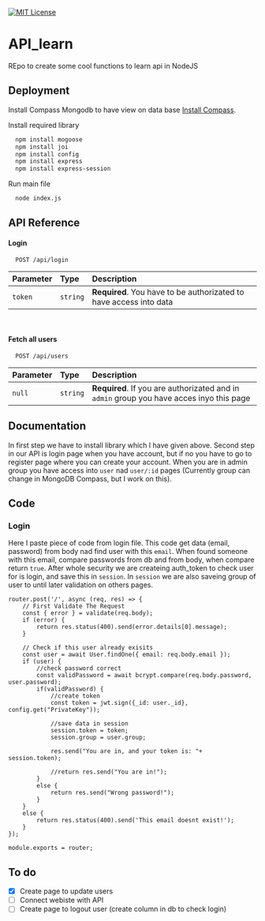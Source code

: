 [![MIT License](https://img.shields.io/badge/License-MIT-green.svg)](https://choosealicense.com/licenses/mit/)

# API_learn

REpo to create some cool functions to learn api in NodeJS


## Deployment

Install Compass Mongodb to have view on data base
[Install Compass](https://www.mongodb.com/try/download/compass).

Install required library

```bash
  npm install mogoose
  npm install joi
  npm install config
  npm install express
  npm install express-session
```

Run main file
```bash
  node index.js
```
## API Reference

#### Login 

```
  POST /api/login
```

| Parameter | Type     | Description                |
| :-------- | :------- | :------------------------- |
| `token`   | `string` | **Required**. You have to be authorizated to have access into data |

</br>


#### Fetch all users

```
  POST /api/users
```

| Parameter | Type     | Description                       |
| :-------- | :------- | :-------------------------------- |
| `null`    | `string` | **Required**. If you are authorizated and in `admin` group you have acces inyo this page |



## Documentation
In first step we have to install library which I have given above.
Second step in our API is login page when you have account, but if no you have to go to register page where you can create your account.
When you are in admin group you have access into `user` nad `user/:id` pages (Currently group can change in MongoDB Compass, but I work on this).


## Code

### Login

Here I paste piece of code from login file. This code get data (email, password) from body nad find user with this `email`.
When found someone with this email, compare passwords from db and from body, when compare return `true`.
After whole security we are createing auth_token to check user for is login, and save this in `session`.
In `session` we are also saveing group of user to until later validation on others pages.

```node
router.post('/', async (req, res) => {
    // First Validate The Request
    const { error } = validate(req.body);
    if (error) {
        return res.status(400).send(error.details[0].message);
    }

    // Check if this user already exisits
    const user = await User.findOne({ email: req.body.email });
    if (user) {
        //check password correct
        const validPassword = await bcrypt.compare(req.body.password, user.password);
        if(validPassword) {
            //create token
            const token = jwt.sign({_id: user._id}, config.get("PrivateKey"));

            //save data in session
            session.token = token;
            session.group = user.group;

            res.send("You are in, and your token is: "+ session.token);

            //return res.send("You are in!");
        }
        else {
            return res.send("Wrong password!");
        }
    } 
    else {
        return res.status(400).send('This email doesnt exist!');
    }
});

module.exports = router;
```

## To do
- [x] Create page to update users
- [ ] Connect webiste with API
- [ ] Create page to logout user (create column in db to check login)

